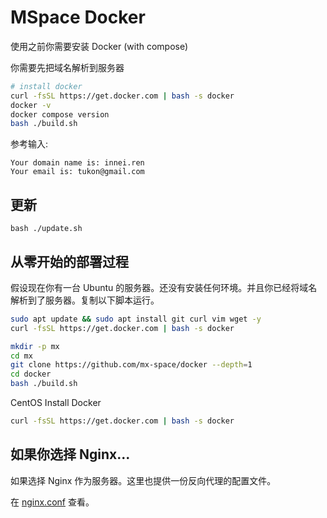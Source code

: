 # MSpace Docker

使用之前你需要安装 Docker (with compose)

你需要先把域名解析到服务器

```bash
# install docker
curl -fsSL https://get.docker.com | bash -s docker
docker -v
docker compose version
bash ./build.sh
```

参考输入:

```
Your domain name is: innei.ren
Your email is: tukon@gmail.com
```

## 更新

```
bash ./update.sh
```

## 从零开始的部署过程

假设现在你有一台 Ubuntu 的服务器。还没有安装任何环境。并且你已经将域名解析到了服务器。复制以下脚本运行。

```bash
sudo apt update && sudo apt install git curl vim wget -y
curl -fsSL https://get.docker.com | bash -s docker

mkdir -p mx
cd mx
git clone https://github.com/mx-space/docker --depth=1
cd docker
bash ./build.sh
```

CentOS Install Docker

```bash
curl -fsSL https://get.docker.com | bash -s docker
```

## 如果你选择 Nginx...

如果选择 Nginx 作为服务器。这里也提供一份反向代理的配置文件。

在 [nginx.conf](./configs/nginx.conf) 查看。
